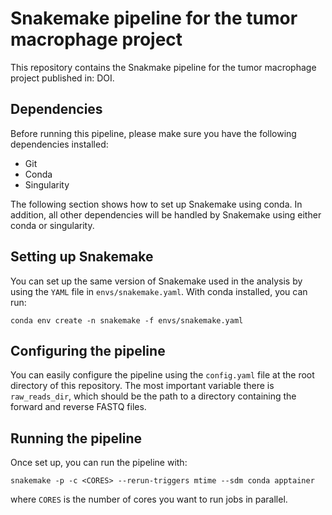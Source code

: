 # Snakemake pipeline for the tumor macrophage project

This repository contains the Snakmake pipeline for the tumor macrophage project published in: DOI.

## Dependencies

Before running this pipeline, please make sure you have the following dependencies installed:

- Git
- Conda
- Singularity

The following section shows how to set up Snakemake using conda. In addition, all other dependencies will be handled by Snakemake using either conda or singularity. 

## Setting up Snakemake

You can set up the same version of Snakemake used in the analysis by using the `YAML` file in `envs/snakemake.yaml`. With conda installed, you can run:

```
conda env create -n snakemake -f envs/snakemake.yaml
```

## Configuring the pipeline

You can easily configure the pipeline using the `config.yaml` file at the root directory of this repository. The most important variable there is `raw_reads_dir`, which should be the path to a directory containing the forward and reverse FASTQ files. 

## Running the pipeline

Once set up, you can run the pipeline with:

```
snakemake -p -c <CORES> --rerun-triggers mtime --sdm conda apptainer
```

where `CORES` is the number of cores you want to run jobs in parallel.